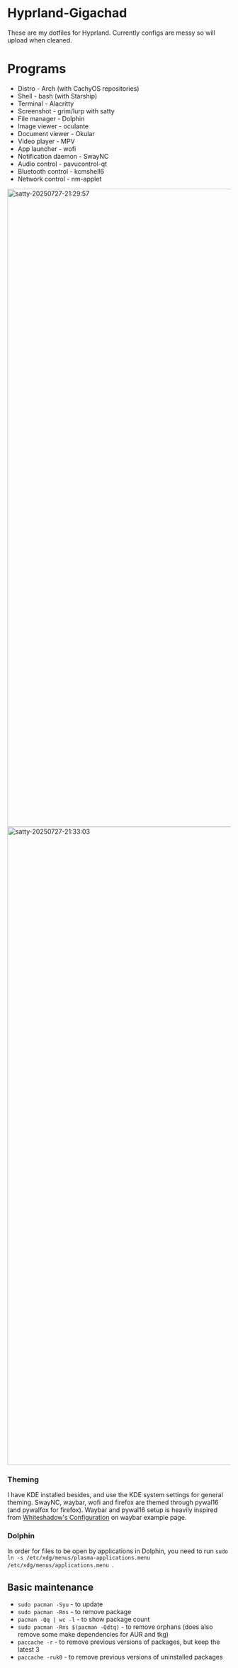 # Hyprland-Gigachad
These are my dotfiles for Hyprland. Currently configs are messy so will upload when cleaned.

# Programs
- Distro - Arch (with CachyOS repositories)
- Shell - bash (with Starship)
- Terminal - Alacritty
- Screenshot - grim/lurp with satty
- File manager - Dolphin
- Image viewer - oculante
- Document viewer - Okular
- Video player - MPV
- App launcher - wofi
- Notification daemon - SwayNC
- Audio control - pavucontrol-qt
- Bluetooth control - kcmshell6
- Network control - nm-applet

<img width="2560" height="1440" alt="satty-20250727-21:29:57" src="https://github.com/user-attachments/assets/fba79923-fec7-452a-ab23-9816059af734" />
<img width="2560" height="1440" alt="satty-20250727-21:33:03" src="https://github.com/user-attachments/assets/d2d0e540-8762-4c39-8398-c99bbe519cf4" />

### Theming
I have KDE installed besides, and use the KDE system settings for general theming. SwayNC, waybar, wofi and firefox are themed through pywal16 (and pywalfox for firefox). Waybar and pywal16 setup is heavily inspired from [Whiteshadow's Configuration](https://github.com/Alexays/Waybar/wiki/Examples#whiteshadows-configuration) on waybar example page. 

### Dolphin
In order for files to be open by applications in Dolphin, you need to run `sudo ln -s /etc/xdg/menus/plasma-applications.menu /etc/xdg/menus/applications.menu `.

## Basic maintenance
- `sudo pacman -Syu` - to update
- `sudo pacman -Rns` - to remove package
- `pacman -Qq | wc -l` - to show package count
- `sudo pacman -Rns $(pacman -Qdtq)` - to remove orphans (does also remove some make dependencies for AUR and tkg)
- `paccache -r` - to remove previous versions of packages, but keep the latest 3
- `paccache -ruk0` - to remove previous versions of uninstalled packages
